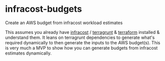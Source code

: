 # infracost-budgets
Create an AWS budget from infracost workload estimates

This assumes you already have [infracost](https://github.com/infracost/infracost) / [terragrunt](https://github.com/gruntwork-io/terragrunt) & [terraform](https://www.terraform.io) installed & understand them. It leans on terragrunt dependencies to generate what's required dynamically to then generate the inputs to the AWS budget(s). This is very much a MVP to show how you can generate budgets from infracost estimates dynamically.

